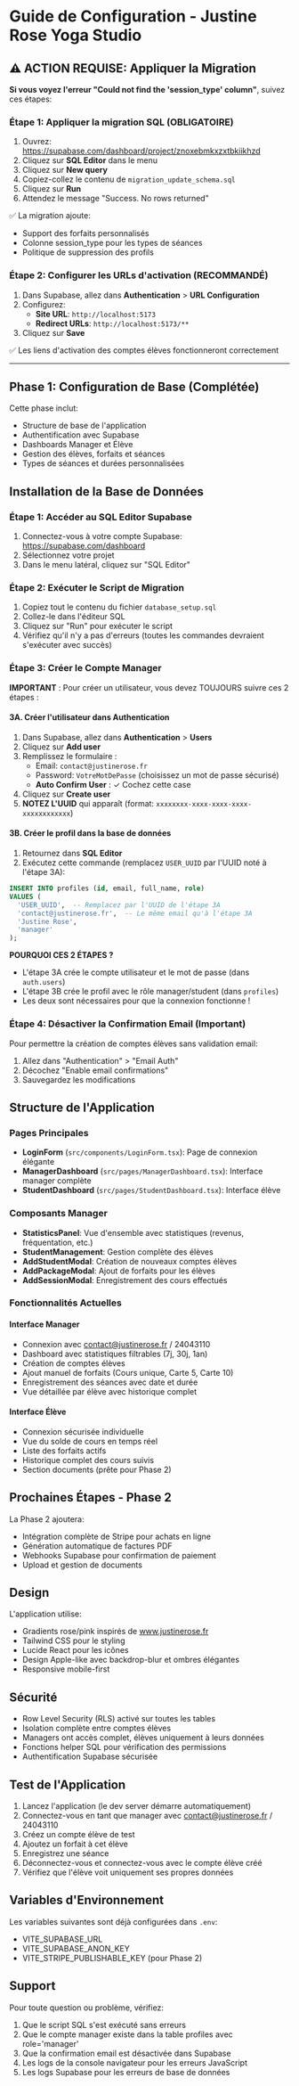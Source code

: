 # Guide de Configuration - Justine Rose Yoga Studio

## ⚠️ ACTION REQUISE: Appliquer la Migration

**Si vous voyez l'erreur "Could not find the 'session_type' column"**, suivez ces étapes:

### Étape 1: Appliquer la migration SQL (OBLIGATOIRE)

1. Ouvrez: https://supabase.com/dashboard/project/znoxebmkxzxtbkiikhzd
2. Cliquez sur **SQL Editor** dans le menu
3. Cliquez sur **New query**
4. Copiez-collez le contenu de `migration_update_schema.sql`
5. Cliquez sur **Run**
6. Attendez le message "Success. No rows returned"

✅ La migration ajoute:
- Support des forfaits personnalisés
- Colonne session_type pour les types de séances
- Politique de suppression des profils

### Étape 2: Configurer les URLs d'activation (RECOMMANDÉ)

1. Dans Supabase, allez dans **Authentication** > **URL Configuration**
2. Configurez:
   - **Site URL**: `http://localhost:5173`
   - **Redirect URLs**: `http://localhost:5173/**`
3. Cliquez sur **Save**

✅ Les liens d'activation des comptes élèves fonctionneront correctement

---

## Phase 1: Configuration de Base (Complétée)

Cette phase inclut:
- Structure de base de l'application
- Authentification avec Supabase
- Dashboards Manager et Élève
- Gestion des élèves, forfaits et séances
- Types de séances et durées personnalisées

## Installation de la Base de Données

### Étape 1: Accéder au SQL Editor Supabase

1. Connectez-vous à votre compte Supabase: https://supabase.com/dashboard
2. Sélectionnez votre projet
3. Dans le menu latéral, cliquez sur "SQL Editor"

### Étape 2: Exécuter le Script de Migration

1. Copiez tout le contenu du fichier `database_setup.sql`
2. Collez-le dans l'éditeur SQL
3. Cliquez sur "Run" pour exécuter le script
4. Vérifiez qu'il n'y a pas d'erreurs (toutes les commandes devraient s'exécuter avec succès)

### Étape 3: Créer le Compte Manager

**IMPORTANT** : Pour créer un utilisateur, vous devez TOUJOURS suivre ces 2 étapes :

#### 3A. Créer l'utilisateur dans Authentication

1. Dans Supabase, allez dans **Authentication** > **Users**
2. Cliquez sur **Add user**
3. Remplissez le formulaire :
   - Email: `contact@justinerose.fr`
   - Password: `VotreMotDePasse` (choisissez un mot de passe sécurisé)
   - **Auto Confirm User** : ✓ Cochez cette case
4. Cliquez sur **Create user**
5. **NOTEZ L'UUID** qui apparaît (format: `xxxxxxxx-xxxx-xxxx-xxxx-xxxxxxxxxxxx`)

#### 3B. Créer le profil dans la base de données

1. Retournez dans **SQL Editor**
2. Exécutez cette commande (remplacez `USER_UUID` par l'UUID noté à l'étape 3A):

```sql
INSERT INTO profiles (id, email, full_name, role)
VALUES (
  'USER_UUID',  -- Remplacez par l'UUID de l'étape 3A
  'contact@justinerose.fr',  -- Le même email qu'à l'étape 3A
  'Justine Rose',
  'manager'
);
```

**POURQUOI CES 2 ÉTAPES ?**
- L'étape 3A crée le compte utilisateur et le mot de passe (dans `auth.users`)
- L'étape 3B crée le profil avec le rôle manager/student (dans `profiles`)
- Les deux sont nécessaires pour que la connexion fonctionne !

### Étape 4: Désactiver la Confirmation Email (Important)

Pour permettre la création de comptes élèves sans validation email:

1. Allez dans "Authentication" > "Email Auth"
2. Décochez "Enable email confirmations"
3. Sauvegardez les modifications

## Structure de l'Application

### Pages Principales

- **LoginForm** (`src/components/LoginForm.tsx`): Page de connexion élégante
- **ManagerDashboard** (`src/pages/ManagerDashboard.tsx`): Interface manager complète
- **StudentDashboard** (`src/pages/StudentDashboard.tsx`): Interface élève

### Composants Manager

- **StatisticsPanel**: Vue d'ensemble avec statistiques (revenus, fréquentation, etc.)
- **StudentManagement**: Gestion complète des élèves
- **AddStudentModal**: Création de nouveaux comptes élèves
- **AddPackageModal**: Ajout de forfaits pour les élèves
- **AddSessionModal**: Enregistrement des cours effectués

### Fonctionnalités Actuelles

#### Interface Manager
- Connexion avec contact@justinerose.fr / 24043110
- Dashboard avec statistiques filtrables (7j, 30j, 1an)
- Création de comptes élèves
- Ajout manuel de forfaits (Cours unique, Carte 5, Carte 10)
- Enregistrement des séances avec date et durée
- Vue détaillée par élève avec historique complet

#### Interface Élève
- Connexion sécurisée individuelle
- Vue du solde de cours en temps réel
- Liste des forfaits actifs
- Historique complet des cours suivis
- Section documents (prête pour Phase 2)

## Prochaines Étapes - Phase 2

La Phase 2 ajoutera:
- Intégration complète de Stripe pour achats en ligne
- Génération automatique de factures PDF
- Webhooks Supabase pour confirmation de paiement
- Upload et gestion de documents

## Design

L'application utilise:
- Gradients rose/pink inspirés de www.justinerose.fr
- Tailwind CSS pour le styling
- Lucide React pour les icônes
- Design Apple-like avec backdrop-blur et ombres élégantes
- Responsive mobile-first

## Sécurité

- Row Level Security (RLS) activé sur toutes les tables
- Isolation complète entre comptes élèves
- Managers ont accès complet, élèves uniquement à leurs données
- Fonctions helper SQL pour vérification des permissions
- Authentification Supabase sécurisée

## Test de l'Application

1. Lancez l'application (le dev server démarre automatiquement)
2. Connectez-vous en tant que manager avec contact@justinerose.fr / 24043110
3. Créez un compte élève de test
4. Ajoutez un forfait à cet élève
5. Enregistrez une séance
6. Déconnectez-vous et connectez-vous avec le compte élève créé
7. Vérifiez que l'élève voit uniquement ses propres données

## Variables d'Environnement

Les variables suivantes sont déjà configurées dans `.env`:
- VITE_SUPABASE_URL
- VITE_SUPABASE_ANON_KEY
- VITE_STRIPE_PUBLISHABLE_KEY (pour Phase 2)

## Support

Pour toute question ou problème, vérifiez:
1. Que le script SQL s'est exécuté sans erreurs
2. Que le compte manager existe dans la table profiles avec role='manager'
3. Que la confirmation email est désactivée dans Supabase
4. Les logs de la console navigateur pour les erreurs JavaScript
5. Les logs Supabase pour les erreurs de base de données
